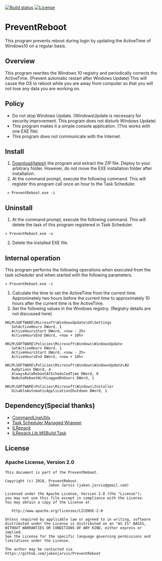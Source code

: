 [![Build status](https://ci.appveyor.com/api/projects/status/ebq0byc0f61surk4?svg=true)](https://ci.appveyor.com/project/jakenjarvis/preventreboot) [![License](https://img.shields.io/badge/License-Apache%202.0-blue.svg)](https://opensource.org/licenses/Apache-2.0)

# PreventReboot
This program prevents reboot during login by updating the ActiveTime of Windows10 on a regular basis.

## Overview
This program rewrites the Windows 10 registry and periodically corrects the ActiveTime. (Prevent automatic restart after Windows Update)
This will cause the OS to reboot while you are away from computer so that you will not lose any data you are working on.

## Policy
 - Do not stop Windows Update. (WindowsUpdate is necessary for security improvement. This program does not disturb Windows Update)
 - This program makes it a simple console application. (This works with one EXE file)
 - This program does not communicate with the Internet.

## Install
 1. [Download(latest)](https://github.com/jakenjarvis/PreventReboot/releases/latest) the program and extract the ZIP file. Deploy to your arbitrary folder. However, do not move the EXE installation folder after installation.
 2. At the command prompt, execute the following command. This will register this program call once an hour to the Task Scheduler.

```command line
 > PreventReboot.exe -i
 ```

## Uninstall
 1. At the command prompt, execute the following command. This will delete the task of this program registered in Task Scheduler.

 ```command line
 > PreventReboot.exe -u
 ```

 2. Delete the installed EXE file.

## Internal operation
This program performs the following operations when executed from the task scheduler and when started with the following parameters.

 ```command line
 > PreventReboot.exe -s
 ```

 1. Calculate the time to set the ActiveTime from the current time. Approximately two hours before the current time to approximately 10 hours after the current time is the ActiveTime.
 2. Set the following values in the Windows registry. (Registry details are not discussed here)
 
 ```
 HKLM\SOFTWARE\Microsoft\WindowsUpdate\UX\Settings
    SetActiveHours DWord, 1
    ActiveHoursStart DWord, <now - 2h>
    ActiveHoursEnd DWord, <now + 10h>

HKLM\SOFTWARE\Policies\Microsoft\Windows\WindowsUpdate
    SetActiveHours DWord, 1
    ActiveHoursStart DWord, <now - 2h>
    ActiveHoursEnd DWord, <now + 10h>

HKLM\SOFTWARE\Policies\Microsoft\Windows\WindowsUpdate\AU
    AuOptions DWord, 4
    AlwaysAutoRebootAtScheduledTime DWord, 0
    NoAutoRebootWithLoggedOnUsers DWord, 1

HKLM\SOFTWARE\Policies\Microsoft\Windows\Installer
    DisableAutomaticApplicationShutdown DWord, 1
```

## Dependency(Special thanks)
 - [CommandLineUtils](https://github.com/natemcmaster/CommandLineUtils)
 - [Task Scheduler Managed Wrapper](https://github.com/dahall/taskscheduler)
 - [ILRepack](https://github.com/gluck/il-repack)
 - [ILRepack.Lib.MSBuild.Task](https://github.com/ravibpatel/ILRepack.Lib.MSBuild.Task)
 
## License
### Apache License, Version 2.0
```
This document is part of the PreventReboot.

Copyright (c) 2018, PreventReboot.
                    Jaken Jarvis (jaken.jarvis@gmail.com)

Licensed under the Apache License, Version 2.0 (the "License");
you may not use this file except in compliance with the License.
You may obtain a copy of the License at

   http://www.apache.org/licenses/LICENSE-2.0

Unless required by applicable law or agreed to in writing, software
distributed under the License is distributed on an "AS IS" BASIS,
WITHOUT WARRANTIES OR CONDITIONS OF ANY KIND, either express or implied.
See the License for the specific language governing permissions and
limitations under the License.

The author may be contacted via 
https://github.com/jakenjarvis/PreventReboot
```
